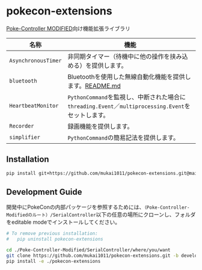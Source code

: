 # pokecon-extensions

[Poke-Controller MODIFIED](https://github.com/Moi-poke/Poke-Controller-Modified)向け機能拡張ライブラリ

| 名称                | 機能                                                                                                         |
| ------------------- | ------------------------------------------------------------------------------------------------------------ |
| `AsynchronousTimer` | 非同期タイマー（待機中に他の操作を挟み込める）を提供します。                                                 |
| `bluetooth`  | Bluetoothを使用した無線自動化機能を提供します。[README.md](./pokecon_extensions/bluetooth/README.md) |
| `HeartbeatMonitor`  | `PythonCommand`を監視し、中断された場合に`threading.Event`／`multiprocessing.Event`をセットします。          |
| `Recorder`          | 録画機能を提供します。                                                                                       |
| `simplifier`        | `PythonCommand`の簡易記法を提供します。                                                                      |

## Installation

```sh
pip install git+https://github.com/mukai1011/pokecon-extensions.git@main
```

## Development Guide

開発中にPokeConの内部パッケージを参照するためには、`（Poke-Controller-Modifiedのルート）/SerialController`以下の任意の場所にクローンし、フォルダをeditable modeでインストールしてください。

```sh
# To remove previous installation:
#   pip uninstall pokecon-extensions

cd ./Poke-Controller-Modified/SerialController/where/you/want
git clone https://github.com/mukai1011/pokecon-extensions.git -b develop
pip install -e ./pokecon-extensions
```
